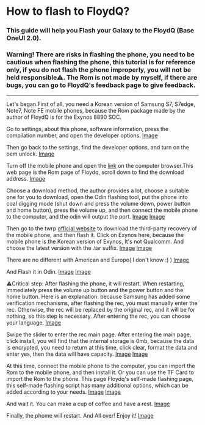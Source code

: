 # How to flash to FloydQ?

### This guide will help you Flash your Galaxy to the FloydQ (Base OneUI 2.0).

### Warning! There are risks in flashing the phone, you need to be cautious when flashing the phone, this tutorial is for reference only, if you do not flash the phone improperly, you will not be held responsible⚠️. The Rom is not made by myself, if there are bugs, you can go to FloydQ's feedback page to give feedback.

******

Let's began.First of all, you need a Korean version of Samsung S7, S7edge, Note7, Note FE mobile phones, because the Rom package made by the author of FloydQ is for the Exynos 8890 SOC.

Go to settings, about this phone, software information, press the compilation number, and open the developer options. [Image](https://s1.imagehub.cc/images/2023/08/02/3579971_a3b8cee6_9114_439_1072494x3325.jpg.m.jpeg)

Then go back to the settings, find the developer options, and turn on the oem unlock. [Image](https://s1.imagehub.cc/images/2023/08/02/3579971_6379776e_9114_5732_4832494x3325.jpg.m.jpeg)

Turn off the mobile phone and open the [link](https://forum.xda-developers.com/t/rom-10-0-oneui-2-5-g930x-g935x-n930x-n935x-floydq-v7-0.4085667/) on the computer browser.This web page is the Rom page of Floydq, scroll down to find the download address. [Image](https://s1.imagehub.cc/images/2023/08/02/3579971_76a37c9d_9114_4933_9721440x868.jpg.m.jpeg)

Choose a download method, the author provides a lot, choose a suitable one for you to download, open the Odin flashing tool, put the phone into coal digging mode (shut down and press the volume down, power button and home button), press the volume up, and then connect the mobile phone to the computer, and the odin will output the port. [Image](https://s1.imagehub.cc/images/2023/08/02/3579971_fbcd58ea_9114_485_489876x651.jpg.m.jpeg) [Image](https://s1.imagehub.cc/images/2023/08/02/3579971_87412a5f_9114_6132_362494x3325.jpg.m.jpeg)

Then go to the twrp [official website](twrp.me) to download the third-party recovery of the mobile phone, and then flash it. Click on Exynos here, because the mobile phone is the Korean version of Exynos, It's not Qualcomm. And choose the latest version with the .tar suffix. [Image](https://s1.imagehub.cc/images/2023/08/02/3579971_81a23439_9114_6189_7251440x868.jpg.m.jpeg) [Image](https://s1.imagehub.cc/images/2023/08/02/3579971_45b64569_9114_638_6331440x868.jpg.m.jpeg)

There are no different with American and Europe( I don't know :) ) [Image](https://s1.imagehub.cc/images/2023/08/02/3579971_2849d511_9114_7317_8961440x868.jpg.m.jpeg)

And Flash it in Odin. [Image](https://s1.imagehub.cc/images/2023/08/02/3579971_79d22317_9114_8107_6071440x868.jpg.m.jpeg) [Image](https://s1.imagehub.cc/images/2023/08/02/3579971_0055c83c_9114_7931_443876x651.jpg.m.jpeg)

⚠️Critical step: After flashing the phone, it will restart. When restarting, immediately press the volume up button and the power button and the home button. Here is an explanation: because Samsung has added some verification mechanisms, after flashing the rec, you must manually enter the rec. Otherwise, the rec will be replaced by the original rec, and it will be for nothing, so this step is necessary. After entering the rec, you can choose your language. [Image](https://s1.imagehub.cc/images/2023/08/02/3579971_3399a384_9114_8028_4232494x3325.jpg.m.jpeg)

Swipe the slider to enter the rec main page. After entering the main page, click install, you will find that the internal storage is 0mb, because the data is encrypted, you need to return at this time, click clear, format the data and enter yes, then the data will have capacity. [Image](https://s1.imagehub.cc/images/2023/08/02/3579971_8f8c135a_9114_8012_5342494x3325.jpg.m.jpeg)  [Image](https://s1.imagehub.cc/images/2023/08/02/3579971_5d1fcbcc_9114_8893_1952494x3325.jpg.m.jpeg)

At this time, connect the mobile phone to the computer, you can import the Rom to the mobile phone, and then install it. Or you can use the TF Card to import the Rom to the phone. This page Floydq's self-made flashing page, this self-made flashing script has many additional options, which can be added according to your needs. [Image](https://s1.imagehub.cc/images/2023/08/02/3579971_2bd04493_9114_9153_9732494x3325.jpg.m.jpeg) [Image](https://s1.imagehub.cc/images/2023/08/02/3579971_6bbc0430_9114_964_8872494x3325.jpg.m.jpeg)

And wait it. You can make a cup of coffee and have a rest. [Image](https://s1.imagehub.cc/images/2023/08/02/3579971_8f5613f9_9115_0096_8732494x3325.jpg.m.jpeg)

Finally, the phome will restart. And All over! Enjoy it! [Image](https://s1.imagehub.cc/images/2023/08/02/3579971_eac7778b_9115_0048_5322494x3325.jpg.m.jpeg)
